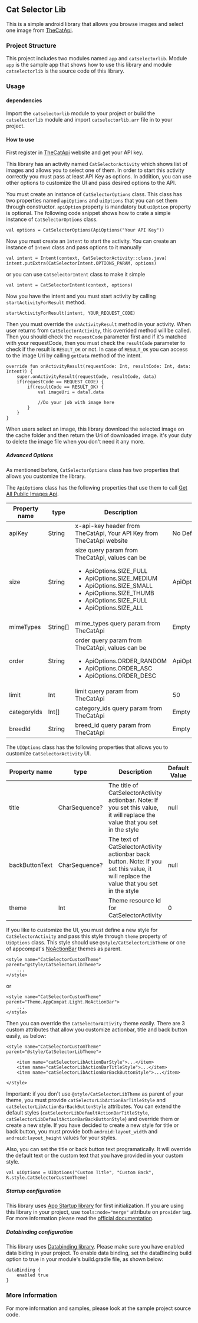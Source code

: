 ## Cat Selector Lib
This is a simple android library that allows you browse images and select one image from [TheCatApi](https://thecatapi.com/).

### Project Structure
This project includes two modules named `app` and `catselectorlib`. Module `app` is the sample app that shows how to use this library and module `catselectorlib` is the source code of this library.

### Usage

#### dependencies
Import the `catselectorlib` module to your project or build the `catselectorlib` module and import `catselectorlib.arr` file in to your project.

#### How to use
First register in [TheCatApi](https://thecatapi.com/) website and get your API key.

This library has an activity named `CatSelectorActivity` which shows list of images and allows you to select one of them. In order to start this activity correctly you must pass at least API Key as options. In addition, you can use other options to customize the UI and pass desired options to the API.

You must create an instance of `CatSelectorOptions` class. This class has two properties named `apiOptions` and `uiOptions` that you can set them through constructor. `apiOption` property is mandatory but `uiOption` property is optional.
The following code snippet shows how to crate a simple instance of `CatSelectorOptions` class.
```
val options = CatSelectorOptions(ApiOptions("Your API Key"))
```
Now you must create an `Intent` to start the activity. You can create an instance of `Intent` class and pass options to it manually
```
val intent = Intent(context, CatSelectorActivity::class.java)
intent.putExtra(CatSelectorIntent.OPTIONS_PARAM, options)
```
or you can use `CatSelectorIntent` class to make it simple
```
val intent = CatSelectorIntent(context, options)
```
Now you have the intent and you must start activity by calling `startActivityForResult` method.
```
startActivityForResult(intent, YOUR_REQUEST_CODE)
```
Then you must override the `onActivityResult` method in your activity. When user returns from `CatSelectorActivity`, this overrided method will be called. Then you should check the `requestCode` parameter first and if it's matched with your requestCode, then you must check the `resultCode` parameter to check if the result is `RESULT_OK` or not. In case of `RESULT_OK` you can access to the image Uri by calling `getData` method of the intent.
```
override fun onActivityResult(requestCode: Int, resultCode: Int, data: Intent?) {
	super.onActivityResult(requestCode, resultCode, data)
	if(requestCode == REQUEST_CODE) {
		if(resultCode == RESULT_OK) {
			val imageUri = data?.data
			
			//Do your job with image here
		}
	}
}
```
When users select an image, this library download the selected image on the cache folder and then return the Uri of downloaded image. it's your duty to delete the image file when you don't need it any more.

##### Advanced Options
As mentioned before, `CatSelectorOptions` class has two properties that allows you customize the library.

The `ApiOptions` class has the following properties that use them to call [Get All Public Images Api](https://docs.thecatapi.com/api-reference/images/images-search).

| Property name | type | Description | Default Value |
|---|---|---|---|
| apiKey | String | x-api-key header from TheCatApi, Your API Key from TheCatApi website | No Default Value |
| size  | String | size query param from TheCatApi, values can be <ul><li>ApiOptions.SIZE_FULL</li><li>ApiOptions.SIZE_MEDIUM</li><li>ApiOptions.SIZE_SMALL</li><li>ApiOptions.SIZE_THUMB</li><li>ApiOptions.SIZE_FULL</li><li>ApiOptions.SIZE_ALL</li></ul> | ApiOptions.SIZE_ALL |
| mimeTypes  | String[] | mime_types query param from TheCatApi | Empty Array |
| order  | String | order query param from TheCatApi, values can be <ul><li>ApiOptions.ORDER_RANDOM</li><li>ApiOptions.ORDER_ASC</li><li>ApiOptions.ORDER_DESC</li></ul> | ApiOptions.ORDER_RANDOM |
| limit  | Int | limit query param from TheCatApi | 50 |
| categoryIds  | Int[] | category_ids query param from TheCatApi | Empty Array |
| breedId  | String | breed_id query param from TheCatApi | Empty String |

The `UIOptions` class has the following properties that allows you to customize `CatSelectorActivity` UI.

| Property name | type | Description | Default Value |
|---|---|---|---|
| title | CharSequence? | The title of CatSelectorActivity actionbar. Note: If you set this value, it will replace the value that you set in the style | null |
| backButtonText | CharSequence? | The text of CatSelectorActivity actionbar back button. Note: If you set this value, it will replace the value that you set in the style | null |
| theme | Int | Theme resource Id for CatSelectorActivity | 0 |

If you like to customize the UI, you must define a new style for `CatSelectorActivity` and pass this style through `theme` property of `UiOptions` class. This style should use `@style/CatSelectorLibTheme` or one of appcompat's [NoActionBar](https://developer.android.com/reference/androidx/appcompat/R.style#Theme_AppCompat_NoActionBar) themes as parent. 
```
<style name="CatSelectorCustomTheme" parent="@style/CatSelectorLibTheme">
	...
</style>
```
or 
```
<style name="CatSelectorCustomTheme" parent="Theme.AppCompat.Light.NoActionBar">
	...
</style>
```
Then you can override the `CatSelectorActivity` theme easily. There are 3 custom attributes that allow you customize actionbar, title and back button easily, as below:
```
<style name="CatSelectorCustomTheme" parent="@style/CatSelectorLibTheme">

	<item name="catSelectorLibActionBarStyle">...</item>
	<item name="catSelectorLibActionBarTitleStyle">...</item>
	<item name="catSelectorLibActionBarBackButtonStyle">...</item>
	
</style>
```
Important: if you don't use `@style/CatSelectorLibTheme` as parent of your theme, you must provide `catSelectorLibActionBarTitleStyle` and `catSelectorLibActionBarBackButtonStyle` attributes. You can extend the default styles (`catSelectorLibDefaultActionBarTitleStyle`, `catSelectorLibDefaultActionBarBackButtonStyle`) and override them or create a new style. If you have decided to create a new style for title or back button, you must provide both `android:layout_width` and `android:layout_height` values for your styles.

Also, you can set the title or back button text programatically. It will override the default text or the custom text that you have provided in your custom style.
```
val uiOptions = UIOptions("Custom Title", "Custom Back", R.style.CatSelectorCustomTheme)
```

##### Startup configuration
This library uses [App Startup library](https://developer.android.com/topic/libraries/app-startup) for first initialization. If you are using this library in your project, use `tools:node="merge"` attribute on `provider` tag. For more information please read the [official documentation](https://developer.android.com/topic/libraries/app-startup).

##### Databinding configuration
This library uses [Databinding library](https://developer.android.com/jetpack/androidx/releases/databinding). Please make sure you have enabled data biding in your project. To enable data binding, set the dataBinding build option to true in your module's build.gradle file, as shown below:
```
dataBinding {
    enabled true
}
```

### More Information
For more information and samples, please look at the sample project source code.
